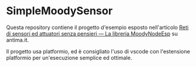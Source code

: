 # SimpleMoodySensor

Questa repository contiene il progetto d'esempio esposto nell'articolo [Reti di sensori ed attuatori senza pensieri — La libreria MoodyNodeEsp](https://antima.it/reti-di-sensori-ed-attuatori-senza-pensieri-la-libreria-moodynodeesp/) su antima.it.

Il progetto usa platformio, ed è consigliato l'uso di vscode con l'estensione platformio per un'esecuzione semplice ed ottimale.